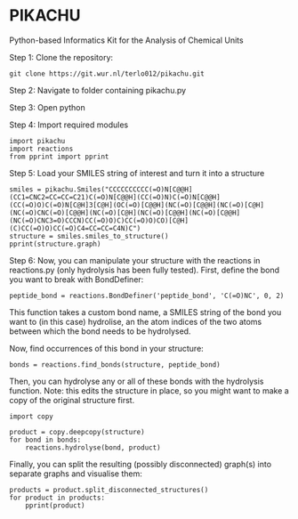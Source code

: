 # PIKACHU

Python-based Informatics Kit for the Analysis of Chemical Units

Step 1: Clone the repository:

```git clone https://git.wur.nl/terlo012/pikachu.git```

Step 2: Navigate to folder containing pikachu.py

Step 3: Open python

Step 4: Import required modules

```
import pikachu
import reactions
from pprint import pprint
```

Step 5: Load your SMILES string of interest and turn it into a structure

```
smiles = pikachu.Smiles("CCCCCCCCCC(=O)N[C@@H](CC1=CNC2=CC=CC=C21)C(=O)N[C@@H](CC(=O)N)C(=O)N[C@@H](CC(=O)O)C(=O)N[C@H]3[C@H](OC(=O)[C@@H](NC(=O)[C@@H](NC(=O)[C@H](NC(=O)CNC(=O)[C@@H](NC(=O)[C@H](NC(=O)[C@@H](NC(=O)[C@@H](NC(=O)CNC3=O)CCCN)CC(=O)O)C)CC(=O)O)CO)[C@H](C)CC(=O)O)CC(=O)C4=CC=CC=C4N)C")
structure = smiles.smiles_to_structure()
pprint(structure.graph)
```

Step 6: Now, you can manipulate your structure with the reactions in reactions.py (only hydrolysis has been fully tested). First, define the bond you want to break with BondDefiner:

```
peptide_bond = reactions.BondDefiner('peptide_bond', 'C(=O)NC', 0, 2)
```
This function takes a custom bond name, a SMILES string of the bond you want to (in this case) hydrolise, an the atom indices of the two atoms between which the bond needs to be hydrolysed.

Now, find occurrences of this bond in your structure:
```
bonds = reactions.find_bonds(structure, peptide_bond)
```

Then, you can hydrolyse any or all of these bonds with the hydrolysis function. Note: this edits the structure in place, so you might want to make a copy of the original structure first.

```
import copy

product = copy.deepcopy(structure)
for bond in bonds:
    reactions.hydrolyse(bond, product)
```

Finally, you can split the resulting (possibly disconnected) graph(s) into separate graphs and visualise them:

```
products = product.split_disconnected_structures()
for product in products:
    pprint(product)
```